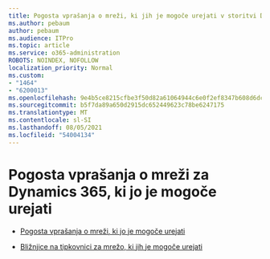 ```yaml
---
title: Pogosta vprašanja o mreži, ki jih je mogoče urejati v storitvi Dynamics 365
ms.author: pebaum
author: pebaum
ms.audience: ITPro
ms.topic: article
ms.service: o365-administration
ROBOTS: NOINDEX, NOFOLLOW
localization_priority: Normal
ms.custom:
- "1464"
- "6200013"
ms.openlocfilehash: 9e4b5ce8215cfbe3f50d82a61064944c6e0f2ef8347b608d6dc81cd8cf66d2e6
ms.sourcegitcommit: b5f7da89a650d2915dc652449623c78be6247175
ms.translationtype: MT
ms.contentlocale: sl-SI
ms.lasthandoff: 08/05/2021
ms.locfileid: "54004134"
---
```

# <a name="dynamics-365-editable-grid-faqs"></a>Pogosta vprašanja o mreži za Dynamics 365, ki jo je mogoče urejati

* [Pogosta vprašanja o mreži, ki jo je mogoče urejati](https://docs.microsoft.com/dynamics365/customer-engagement/customize/make-grids-lists-editable-custom-control#frequently-asked-questions-faqs)

* [Bližnjice na tipkovnici za mrežo, ki jih je mogoče urejati](https://docs.microsoft.com/dynamics365/customer-engagement/basics/keyboard-shortcuts#editable-grids-views)
